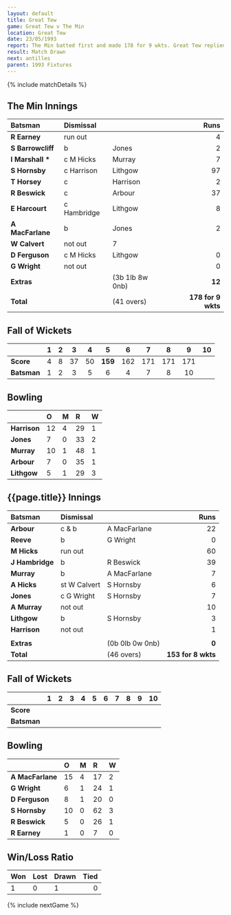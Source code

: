 ```yaml
---
layout: default
title: Great Tew
game: Great Tew v The Min
location: Great Tew
date: 23/05/1993
report: The Min batted first and made 178 for 9 wkts. Great Tew replied with 153 for 8 wkts
result: Match Drawn
next: antilles
parent: 1993 Fixtures
---
```


{% include matchDetails %}

## The Min Innings

| Batsman | Dismissal |  | Runs |
|:---|:---|---|---:|
| **R Earney** | run out |  | 4 |
| **S Barrowcliff** | b | Jones | 2 |
| **I Marshall &#42;** | c M Hicks | Murray | 7 |
| **S Hornsby** | c Harrison | Lithgow | 97 |
| **T Horsey** | c | Harrison | 2 |
| **R Beswick** | c | Arbour | 37 |
| **E Harcourt** | c Hambridge | Lithgow | 8 |
| **A MacFarlane** | b | Jones | 2 |
| **W Calvert** | not out |   7 |
| **D Ferguson** | c M Hicks | Lithgow | 0 |
| **G Wright** | not out |  | 0 |
| **Extras** | | (3b 1lb 8w 0nb) | **12** |
| **Total** | | (41 overs) | **178 for 9 wkts** |

## Fall of Wickets

| | 1 | 2 | 3 | 4 | 5 | 6 | 7 | 8 | 9 | 10 |
|---|:---:|:---:|:---:|:---:|:---:|:---:|:---:|:---:|:---:|:---:|
| **Score** | 4 | 8 | 37 | 50 | **159** | 162 | 171 | 171 | 171 |  |
| **Batsman** | 1 | 2 | 3 | 5 | 6 | 4 | 7 | 8 | 10 |  |

## Bowling

| | O | M | R | W |
|---|:---|:---|:---|:---|
| **Harrison** | 12 | 4 | 29 | 1 |
| **Jones** | 7 | 0 | 33 | 2 |
| **Murray** | 10 | 1 | 48 | 1 |
| **Arbour** | 7 | 0 | 35 | 1 |
| **Lithgow** | 5 | 1 | 29 | 3 |

## {{page.title}} Innings

| Batsman | Dismissal |  | Runs |
|:---|:---|---|---:|
| **Arbour** | c & b | A MacFarlane | 22 |
| **Reeve** | b | G Wright | 0 |
| **M Hicks** | run out |  | 60 |
| **J Hambridge** | b | R Beswick | 39 |
| **Murray** | b | A MacFarlane | 7 |
| **A Hicks** | st W Calvert | S Hornsby | 6 |
| **Jones** | c G Wright | S Hornsby | 7 |
| **A Murray** | not out |  | 10 |
| **Lithgow** | b | S Hornsby | 3 |
| **Harrison** | not out |  | 1 |
|  |  |  |  |
| **Extras** | | (0b 0lb 0w 0nb) | **0** |
| **Total** | | (46 overs) | **153 for 8 wkts** |

## Fall of Wickets

| | 1 | 2 | 3 | 4 | 5 | 6 | 7 | 8 | 9 | 10 |
|---|:---:|:---:|:---:|:---:|:---:|:---:|:---:|:---:|:---:|:---:|
| **Score** |  |  |  |  |  |  |  |  |  |  |
| **Batsman** |  |  |  |  |  |  |  |  |  |  |

## Bowling

| | O | M | R | W |
|---|:---|:---|:---|:---|
| **A MacFarlane** | 15 | 4 | 17 | 2 |
| **G Wright** | 6 | 1 | 24 | 1 |
| **D Ferguson** | 8 | 1 | 20 | 0 |
| **S Hornsby** | 10 | 0 | 62 | 3 |
| **R Beswick** | 5 | 0 | 26 | 1 |
| **R Earney** | 1 | 0 | 7 | 0 |

## Win/Loss Ratio

| Won | Lost | Drawn | Tied |
|:---|:---|:---|---:|
| 1 | 0 | 1 | 0 |

{% include nextGame %}
